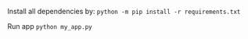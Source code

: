 Install all dependencies by: `python -m pip install -r requirements.txt`

Run app `python my_app.py`

